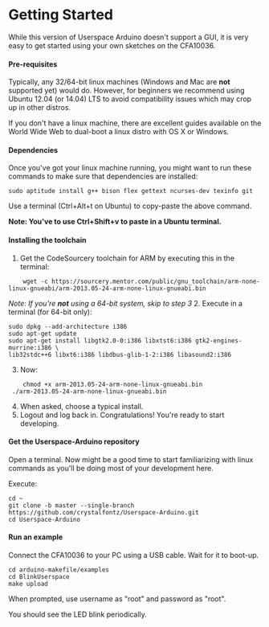 # Getting Started
While this version of Userspace Arduino doesn't support a GUI, it is very easy to get started using your own sketches on the CFA10036.

#### Pre-requisites

Typically, any 32/64-bit linux machines (Windows and Mac are **not** supported yet) would do. However, for beginners we recommend using Ubuntu 12.04 (or 14.04) LTS to avoid compatibility issues which may crop up in other distros.

If you don't have a linux machine, there are excellent guides available on the World Wide Web to dual-boot a linux distro with OS X or Windows.

#### Dependencies

Once you've got your linux machine running, you might want to run these commands to make sure that dependencies are installed:
```
sudo aptitude install g++ bison flex gettext ncurses-dev texinfo git
```
Use a terminal (Ctrl+Alt+t on Ubuntu) to copy-paste the above command.

**Note: You've to use Ctrl+Shift+v to paste in a Ubuntu terminal.**
#### Installing the toolchain
1. Get the CodeSourcery toolchain for ARM by executing this in the terminal:
```
    wget -c https://sourcery.mentor.com/public/gnu_toolchain/arm-none-linux-gnueabi/arm-2013.05-24-arm-none-linux-gnueabi.bin
```
*Note: If you're **not** using a 64-bit system, skip to step 3*
2. Execute in a terminal (for 64-bit only):
```
sudo dpkg --add-architecture i386
sudo apt-get update
sudo apt-get install libgtk2.0-0:i386 libxtst6:i386 gtk2-engines-murrine:i386 \
lib32stdc++6 libxt6:i386 libdbus-glib-1-2:i386 libasound2:i386
```

3. Now:
```
    chmod +x arm-2013.05-24-arm-none-linux-gnueabi.bin
 ./arm-2013.05-24-arm-none-linux-gnueabi.bin
```
4. When asked, choose a typical install.
5. Logout and log back in. Congratulations! You're ready to start developing.

#### Get the Userspace-Arduino repository

Open a terminal. Now might be a good time to start familiarizing with linux commands as you'll be doing most of your development here.

Execute:

```
cd ~
git clone -b master --single-branch https://github.com/crystalfontz/Userspace-Arduino.git
cd Userspace-Arduino
```

#### Run an example

Connect the CFA10036 to your PC using a USB cable. Wait for it to boot-up.
```
cd arduino-makefile/examples
cd BlinkUserspace
make upload
```
When prompted, use username as "root" and password as "root".

You should see the LED blink periodically.
